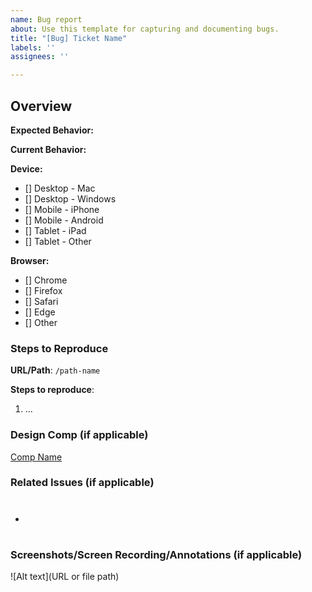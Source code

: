 ```yaml
---
name: Bug report
about: Use this template for capturing and documenting bugs.
title: "[Bug] Ticket Name"
labels: ''
assignees: ''

---
```


## Overview
<!--- Used for providing an overview of the bug. -->

**Expected Behavior:**

**Current Behavior:**

**Device:**
- [] Desktop - Mac
- [] Desktop - Windows
- [] Mobile - iPhone
- [] Mobile - Android
- [] Tablet - iPad
- [] Tablet - Other

**Browser:**
- [] Chrome
- [] Firefox
- [] Safari
- [] Edge
- [] Other

### Steps to Reproduce
<!--- Used for providing URL, steps, or other information for viewing and repeating the bug. -->

**URL/Path**: `/path-name`

**Steps to reproduce**:
1. ...

### Design Comp (if applicable)
<!--- When available, provide a reference to the design comp for the ticket for both UI and Platform issues. -->

[Comp Name](url)

### Related Issues (if applicable)
<!--- Used to reference issues or pull requests that are related to this bug or helpful for providing additional context. -->

- #

### Screenshots/Screen Recording/Annotations (if applicable)
<!--- Used to provide an annotated screenshot or recording for additional context and clarity. -->

![Alt text](URL or file path)
